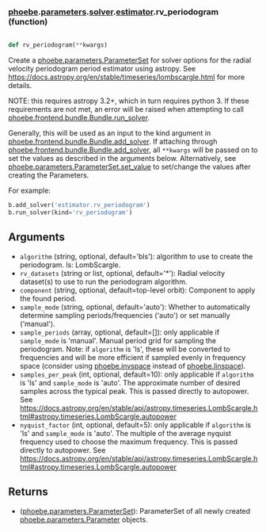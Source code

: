### [phoebe](phoebe.md).[parameters](phoebe.parameters.md).[solver](phoebe.parameters.solver.md).[estimator](phoebe.parameters.solver.estimator.md).rv_periodogram (function)


```py

def rv_periodogram(**kwargs)

```



Create a [phoebe.parameters.ParameterSet](phoebe.parameters.ParameterSet.md) for solver options for the
radial velocity periodogram period estimator using astropy.  See
https://docs.astropy.org/en/stable/timeseries/lombscargle.html for more details.

NOTE: this requires astropy 3.2+, which in turn requires python 3.  If these
requirements are not met, an error will be raised when attempting to call
[phoebe.frontend.bundle.Bundle.run_solver](phoebe.frontend.bundle.Bundle.run_solver.md).

Generally, this will be used as an input to the kind argument in
[phoebe.frontend.bundle.Bundle.add_solver](phoebe.frontend.bundle.Bundle.add_solver.md).  If attaching through
[phoebe.frontend.bundle.Bundle.add_solver](phoebe.frontend.bundle.Bundle.add_solver.md), all `**kwargs` will be
passed on to set the values as described in the arguments below.  Alternatively,
see [phoebe.parameters.ParameterSet.set_value](phoebe.parameters.ParameterSet.set_value.md) to set/change the values
after creating the Parameters.

For example:

```py
b.add_solver('estimator.rv_periodogram')
b.run_solver(kind='rv_periodogram')
```

Arguments
----------
* `algorithm` (string, optional, default='bls'): algorithm to use to create
    the periodogram.  ls: LombScargle.
* `rv_datasets` (string or list, optional, default='*'): Radial velocity
    dataset(s) to use to run the periodogram algorithm.
* `component` (string, optional, default=top-level orbit): Component to
    apply the found period.
* `sample_mode` (string, optional, default='auto'): Whether to automatically
    determine sampling periods/frequencies ('auto') or set manually ('manual').
* `sample_periods` (array, optional, default=[]): only applicable if
    `sample_mode` is 'manual'.  Manual period grid for sampling the periodogram.
    Note: if `algorithm` is 'ls', these will be converted to frequencies and
    will be more efficient if sampled evenly in frequency space (consider
    using [phoebe.invspace](phoebe.invspace.md) instead of [phoebe.linspace](phoebe.linspace.md)).
* `samples_per_peak` (int, optional, default=10): only applicable if
    `algorithm` is 'ls' and `sample_mode` is 'auto'.  The approximate number
    of desired samples across the typical peak.  This is passed directly to
    autopower. See
    https://docs.astropy.org/en/stable/api/astropy.timeseries.LombScargle.html#astropy.timeseries.LombScargle.autopower
* `nyquist_factor` (int, optional, default=5): only applicable if
    `algorithm` is 'ls' and `sample_mode` is 'auto'.  The multiple of the
    average nyquist frequency used to choose the maximum frequency.  This is
    passed directly to autopower. See
    https://docs.astropy.org/en/stable/api/astropy.timeseries.LombScargle.html#astropy.timeseries.LombScargle.autopower



Returns
--------
* ([phoebe.parameters.ParameterSet](phoebe.parameters.ParameterSet.md)): ParameterSet of all newly created
    [phoebe.parameters.Parameter](phoebe.parameters.Parameter.md) objects.


